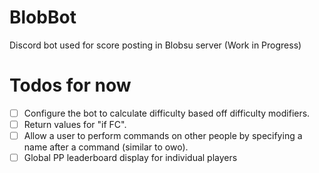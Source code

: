 # BlobBot
Discord bot used for score posting in Blobsu server (Work in Progress)

# Todos for now 

- [ ] Configure the bot to calculate difficulty based off difficulty modifiers.
- [ ] Return values for "if FC".
- [ ] Allow a user to perform commands on other people by specifying a name after a command (similar to owo).
- [ ] Global PP leaderboard display for individual players
